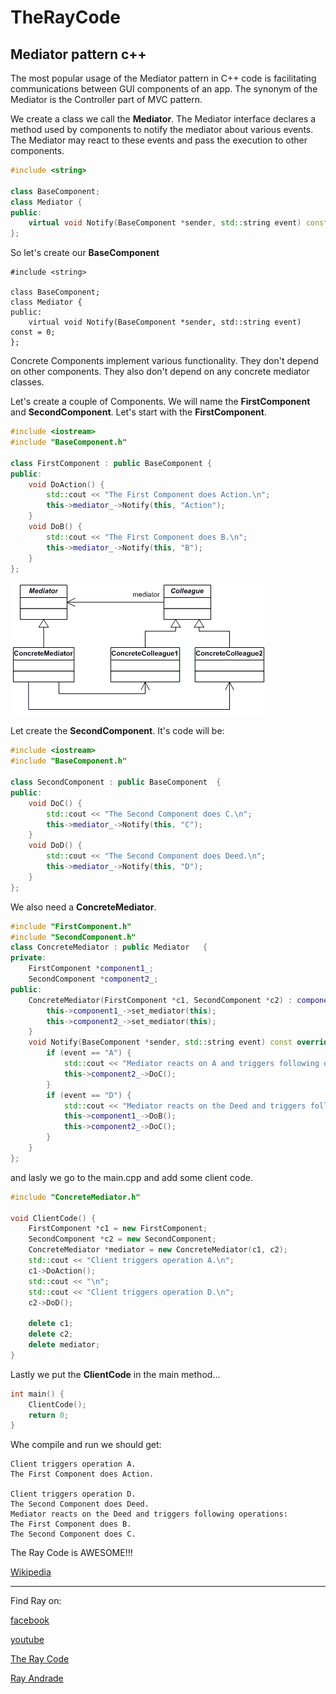 # TheRayCode
## Mediator pattern c++

The most popular usage of the Mediator pattern in C++ code is facilitating communications between GUI components of an app. The synonym of the Mediator is the Controller part of MVC pattern.

We create a class we call the **Mediator**.
The Mediator interface declares a method used by components to notify the mediator about various events. 
The Mediator may react to these events and  pass the execution to other components.
```c++
#include <string>

class BaseComponent;
class Mediator {
public:
    virtual void Notify(BaseComponent *sender, std::string event) const = 0;
};
```

So let's create our **BaseComponent**
```c+
#include <string>

class BaseComponent;
class Mediator {
public:
    virtual void Notify(BaseComponent *sender, std::string event) const = 0;
};
```

Concrete Components implement various functionality. 
They don't depend on other components. 
They also don't depend on any concrete mediator classes.

Let's create a couple of Components. 
We will name the **FirstComponent** and **SecondComponent**.
Let's start with the **FirstComponent**.

```c++
#include <iostream>
#include "BaseComponent.h"

class FirstComponent : public BaseComponent {
public:
    void DoAction() {
        std::cout << "The First Component does Action.\n";
        this->mediator_->Notify(this, "Action");
    }
    void DoB() {
        std::cout << "The First Component does B.\n";
        this->mediator_->Notify(this, "B");
    }
};
```
![Mediator](/UMLs/images/Mediator/Mediator-1.gif)

Let create the **SecondComponent**.
It's code will be:
```c++
#include <iostream>
#include "BaseComponent.h"

class SecondComponent : public BaseComponent  {
public:
    void DoC() {
        std::cout << "The Second Component does C.\n";
        this->mediator_->Notify(this, "C");
    }
    void DoD() {
        std::cout << "The Second Component does Deed.\n";
        this->mediator_->Notify(this, "D");
    }
};
```
We also need a **ConcreteMediator**.

```c++
#include "FirstComponent.h"
#include "SecondComponent.h"
class ConcreteMediator : public Mediator   {
private:
    FirstComponent *component1_;
    SecondComponent *component2_;
public:
    ConcreteMediator(FirstComponent *c1, SecondComponent *c2) : component1_(c1), component2_(c2) {
        this->component1_->set_mediator(this);
        this->component2_->set_mediator(this);
    }
    void Notify(BaseComponent *sender, std::string event) const override {
        if (event == "A") {
            std::cout << "Mediator reacts on A and triggers following operations:\n";
            this->component2_->DoC();
        }
        if (event == "D") {
            std::cout << "Mediator reacts on the Deed and triggers following operations:\n";
            this->component1_->DoB();
            this->component2_->DoC();
        }
    }
};
```

and lasly we go to the main.cpp and add some client code.

```c++
#include "ConcreteMediator.h"

void ClientCode() {
    FirstComponent *c1 = new FirstComponent;
    SecondComponent *c2 = new SecondComponent;
    ConcreteMediator *mediator = new ConcreteMediator(c1, c2);
    std::cout << "Client triggers operation A.\n";
    c1->DoAction();
    std::cout << "\n";
    std::cout << "Client triggers operation D.\n";
    c2->DoD();

    delete c1;
    delete c2;
    delete mediator;
}
```
Lastly we put the **ClientCode** in the main method...

```c++
int main() {
    ClientCode();
    return 0;
}
```

Whe compile and run we should get:
```run
Client triggers operation A.
The First Component does Action.

Client triggers operation D.
The Second Component does Deed.
Mediator reacts on the Deed and triggers following operations:
The First Component does B.
The Second Component does C.
```
The Ray Code is AWESOME!!!
 
[Wikipedia](https://en.wikipedia.org/wiki/Mediator_pattern)

----------------------------------------------------------------------------------------------------

Find Ray on:

[facebook](https://www.facebook.com/TheRayCode/)

[youtube](https://www.youtube.com/user/AndradeRay/)

[The Ray Code](https://www.RayAndrade.com)

[Ray Andrade](https://www.RayAndrade.org)
